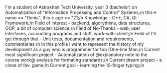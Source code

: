 I'm a student of Astrakhan Tech University, year 3 (bachelor) on Automatization of "Information Processing and Control" Systems;/n
this-> name == "Denis". this-> age == "21;/n
Knowledge - C++, C#, Qt Framework;/n
Field of interest - backend, algorythims, data structures, OOP, a bit of computer science;/n
Field of No-Thanks - web, user interfaces, accounting programs and stuff, work-with-client;/n
Field of I'll get through that - Unit tests, documentation and requirements, commentaries;/n
In this profile i want to represent the history of my development as a guy who is programmer for fun (One-line Man;/n
Current most significant project - Automatization of @explanatory note to the course work@ analysis for formating standards;/n
Current dream project - a clone of fav. game;/n
Current goal - learning the 10-finger typing;/n
